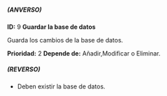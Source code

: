 ##### (ANVERSO)
**ID:** 9 **Guardar la base de datos**

Guarda los cambios de la base de datos.

**Prioridad:** 2
**Depende de:**  Añadir,Modificar o Eliminar.

##### (REVERSO)
* Deben existir la base de datos.
